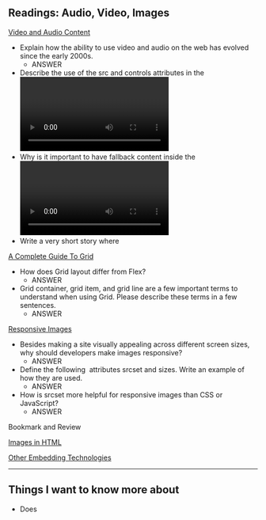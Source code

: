 ## Readings: Audio, Video, Images

[Video and Audio Content](https://developer.mozilla.org/en-US/docs/Learn/HTML/Multimedia_and_embedding/Video_and_audio_content)

- Explain how the ability to use video and audio on the web has evolved since the early 2000s.
    - ANSWER
- Describe the use of the src and controls attributes in the <video> element.
    - ANSWER
- Why is it important to have fallback content inside the <video> element?
    - ANSWER
- Write a very short story where <audio> and <video> are characters.
    - ANSWER

[A Complete Guide To Grid](https://css-tricks.com/snippets/css/complete-guide-grid/)

- How does Grid layout differ from Flex?
    - ANSWER
- Grid container, grid item, and grid line are a few important terms to understand when using Grid. Please describe these terms in a few sentences.
    - ANSWER

[Responsive Images](https://developer.mozilla.org/en-US/docs/Learn/HTML/Multimedia_and_embedding/Responsive_images)

- Besides making a site visually appealing across different screen sizes, why should developers make images responsive?
    - ANSWER
- Define the following <img> attributes srcset and sizes. Write an example of how they are used.
    - ANSWER
- How is srcset more helpful for responsive images than CSS or JavaScript?
    - ANSWER

Bookmark and Review

[Images in HTML](https://developer.mozilla.org/en-US/docs/Learn/HTML/Multimedia_and_embedding/Images_in_HTML)

[Other Embedding Technologies](https://developer.mozilla.org/en-US/docs/Learn/HTML/Multimedia_and_embedding/Other_embedding_technologies)


------------------------

## Things I want to know more about
- Does